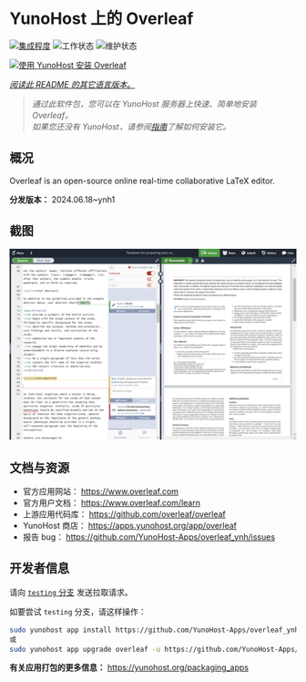 <!--
注意：此 README 由 <https://github.com/YunoHost/apps/tree/master/tools/readme_generator> 自动生成
请勿手动编辑。
-->

# YunoHost 上的 Overleaf

[![集成程度](https://dash.yunohost.org/integration/overleaf.svg)](https://dash.yunohost.org/appci/app/overleaf) ![工作状态](https://ci-apps.yunohost.org/ci/badges/overleaf.status.svg) ![维护状态](https://ci-apps.yunohost.org/ci/badges/overleaf.maintain.svg)

[![使用 YunoHost 安装 Overleaf](https://install-app.yunohost.org/install-with-yunohost.svg)](https://install-app.yunohost.org/?app=overleaf)

*[阅读此 README 的其它语言版本。](./ALL_README.md)*

> *通过此软件包，您可以在 YunoHost 服务器上快速、简单地安装 Overleaf。*  
> *如果您还没有 YunoHost，请参阅[指南](https://yunohost.org/install)了解如何安装它。*

## 概况

Overleaf is an open-source online real-time collaborative LaTeX editor.


**分发版本：** 2024.06.18~ynh1

## 截图

![Overleaf 的截图](./doc/screenshots/screenshot.png)

## 文档与资源

- 官方应用网站： <https://www.overleaf.com>
- 官方用户文档： <https://www.overleaf.com/learn>
- 上游应用代码库： <https://github.com/overleaf/overleaf>
- YunoHost 商店： <https://apps.yunohost.org/app/overleaf>
- 报告 bug： <https://github.com/YunoHost-Apps/overleaf_ynh/issues>

## 开发者信息

请向 [`testing` 分支](https://github.com/YunoHost-Apps/overleaf_ynh/tree/testing) 发送拉取请求。

如要尝试 `testing` 分支，请这样操作：

```bash
sudo yunohost app install https://github.com/YunoHost-Apps/overleaf_ynh/tree/testing --debug
或
sudo yunohost app upgrade overleaf -u https://github.com/YunoHost-Apps/overleaf_ynh/tree/testing --debug
```

**有关应用打包的更多信息：** <https://yunohost.org/packaging_apps>
